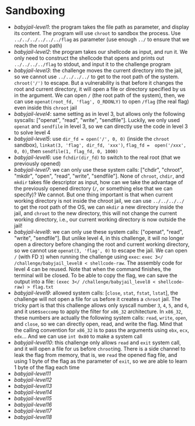 # Sandboxing

- *babyjail-level1*: the program takes the file path as parameter, and display its content. The program will use `chroot` to sandbox the process. Use `../../../../../../flag` as parameter (use enough `../` to ensure that we reach the root path)
- *babyjail-level2*: the program takes our shellcode as input, and run it. We only need to construct the shellcode that opens and prints out `../../../../flag` to stdout, and input it to the challenge program
- *babyjail-level3*: the challenge moves the current directory into the jail, so we cannot use `../../../../` to get to the root path of the system. `chroot('/')` to escape. But a vulnerability is that before it changes the root and current directory, it will open a file or directory specified by us in the argument. We can open `/` (the root path of the system), then, we can use `openat(root_fd, 'flag', O_RDONLY)` to open `/flag` (the real flag) even inside this `chroot` jail
- *babyjail-level4*: same setting as in level 3, but allows only the following syscalls: ["openat", "read", "write", "sendfile"]. Luckily, we only used `openat` and `sendfile` in level 3, so we can directly use the code in level 3 to solve level 4
- *babyjail-level5*: use `dir_fd = open('/', 0, 0)` (inside the `chroot` sandbox), `linkat(3, 'flag', dir_fd, 'xxx')`, `flag_fd =  open('/xxx', 0, 0)`, then `sendfile(1, flag_fd, 0, 1000)`
- *babyjail-level6*: use `fchdir(dir_fd)` to switch to the real root (that we previously opened)
- *babyjail-level7*: we can only use these system calls: ["chdir", "chroot", "mkdir", "open", "read", "write", "sendfile"]. None of `chroot`, `chdir`, and `mkdir` takes file descriptor as input, how can we take the advantage of the previously opened directory (`/`, or something else that we can specify)? We cannot. But one thing important is that when current working directory is not inside the chroot jail, we can use `../../../../` to get the root path of the OS, we can `mkdir` a new directory inside the jail, and `chroot` to the new directory, this will not change the current working directory, i.e., our current working directory is now outside the jail!
- *babyjail-level8*: we can only use these system calls: ["openat", "read", "write", "sendfile"]. But unlike level 4, in this challenge, it will no longer open a directory before changing the root and current working directory, so we cannot use `openat(3, 'flag', 0)` to escape the jail. We can open `/` (with FD `3`) when running the challenge using `exec`: `exec 3</ /challenge/babyjail_level8 < shellcode-raw`. The assembly code for level 4 can be reused. Note that when the command finishes, the terminal will be closed. To be able to copy the flag, we can save the output into a file: `(exec 3</ /challenge/babyjail_level8 < shellcode-raw) > flag.txt`
- *babyjail-level9*: allowed system calls: [`close`, `stat`, `fstat`, `lstat`], the challenge will not open a file for us before it creates a `chroot` jail. The tricky part is that this challenge allows only syscall number `3`, `4`, `5`, and `6`, and it uses`seccomp` to apply the filter for `x86_32` architecture. In `x86_32`, these numbers are actually the following system calls: `read`, `write`, `open`, and `close`, so we can directly open, read, and write the flag. Mind that the calling convention for `x86_32` is to pass the arguments using `ebx`, `ecx`, `edx`... And we can use `int 0x80` to make a system call
- *babyjail-level10*: this challenge only allows `read` and `exit` system call, and it will open a file for us before `chroot`ing. There is a side channel to leak the flag from memory, that is, we `read` the opened flag file, and using 1 byte of the flag as the parameter of `exit`, so we are able to learn 1 byte of the flag each time
- *babyjail-level11*
- *babyjail-level12*
- *babyjail-level13*
- *babyjail-level14*
- *babyjail-level15*
- *babyjail-level16*
- *babyjail-level17*
- *babyjail-level18*